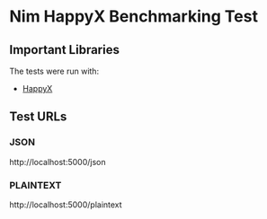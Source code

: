 # Nim HappyX Benchmarking Test

## Important Libraries

The tests were run with:

* [HappyX](https://github.com/HapticX/happyx)

## Test URLs
### JSON

http://localhost:5000/json

### PLAINTEXT

http://localhost:5000/plaintext